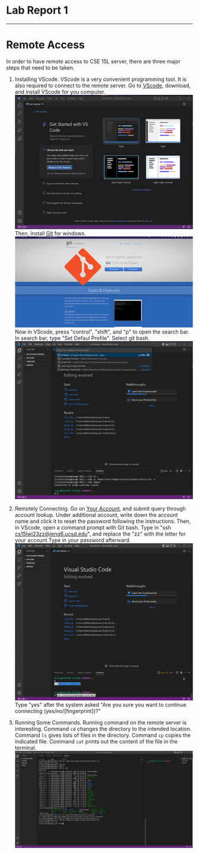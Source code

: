 # Lab Report 1
---
# Remote Access
In order to have remote access to CSE 15L server, there are three major steps that need to be taken.
1. Installing VScode.
VScode is a very convenient programming tool. It is also required to connect to the remote server.
Go to [VScode](https://code.visualstudio.com/download), download, and install VScode for you computer.
![Image](vscode1.png)
Then, install [Git](https://gitforwindows.org/) for windows.
![Image](Git1.png)
Now in VScode, press "control", "shift", and "p" to open the search bar.
In search bar, type "Set Defaul Profile".
Select git bash.
![Image](Gitbash1.png)

2. Remotely Connecting.
Go on [Your Account](https://sdacs.ucsd.edu/~icc/index.php), and submit query through account lookup.
Under additional account, write down the account name and click it to reset the password following the instructions.
Then, in VScode, open a command prompt with Git bash. 
Type in "ssh cs15lwi23zz@ieng6.ucsd.edu", and replace the "zz" with the letter for your account.Type in your password afterward.
![Image](RemoteConnecting1.png)
Type "yes" after the system asked "Are you sure you want to continue connecting (yes/no/[fingerprint])?"

3. Running Some Commands.
Running command on the remote server is interesting.
Command `cd` changes the directory to the intended location.
Command `ls` gives lists of files in the directory.
Command `cp` copies the indicated file.
Command `cat` prints out the content of the file in the terminal.
![Image](RunningCommands.png)



